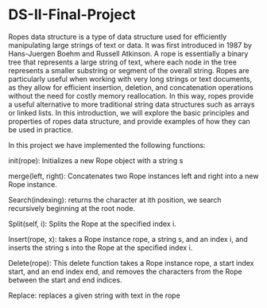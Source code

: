 # DS-II-Final-Project
Ropes data structure is a type of data structure used for efficiently manipulating large strings of text or data. It was first introduced in 1987 by Hans-Juergen Boehm and Russell Atkinson. 
A rope is essentially a binary tree that represents a large string of text, where each node in the tree represents a smaller substring or segment of the overall string.
Ropes are particularly useful when working with very long strings or text documents, as they allow for efficient insertion, deletion, and concatenation operations without the need for costly memory reallocation. In this way, ropes provide a useful alternative to more traditional string data structures such as arrays or linked lists.
In this introduction, we will explore the basic principles and properties of ropes data structure, and provide examples of how they can be used in practice.

In this project we have implemented the following functions:

init(rope): Initializes a new Rope object with a string s

merge(left, right): Concatenates two Rope instances left and right into a new Rope instance.

Search(indexing): returns the character at ith position, we search recursively beginning at the root node.

Split(self, i): Splits the Rope at the specified index i.

Insert(rope, x): takes a Rope instance rope, a string s, and an index i, and inserts the string s into the Rope at the specified index i.

Delete(rope): This delete function takes a Rope instance rope, a start index start, and an end index end, and removes the characters from the Rope between the start and end indices. 

Replace: replaces a given string with text in the rope
